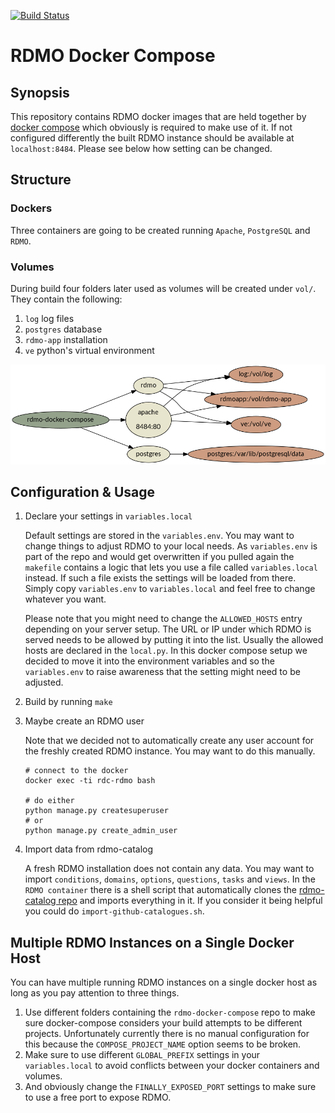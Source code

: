 [![Build Status](https://travis-ci.org/rdmorganiser/rdmo-docker-compose.svg?branch=master)](https://travis-ci.org/rdmorganiser/rdmo-docker-compose)
# RDMO Docker Compose

## Synopsis
This repository contains RDMO docker images that are held together by [docker compose](https://github.com/docker/compose/releases) which obviously is required to make use of it. If not configured differently the built RDMO instance should be available at `localhost:8484`. Please see below how setting can be changed.


## Structure
### Dockers
Three containers are going to be created running `Apache`, `PostgreSQL` and `RDMO`.

### Volumes
During build four folders later used as volumes will be created under `vol/`. They contain the following:

1. `log` log files
1. `postgres` database
1. `rdmo-app` installation
1. `ve` python's virtual environment

![](./architecture.png)


## Configuration & Usage
1. Declare your settings in `variables.local`

    Default settings are stored in the `variables.env`. You may want to change things to adjust RDMO to your local needs. As `variables.env` is part of the repo and would get overwritten if you pulled again the `makefile` contains a logic that lets you use a file called `variables.local` instead. If such a file exists the settings will be loaded from there. Simply copy `variables.env` to `variables.local` and feel free to change whatever you want.

    Please note that you might need to change the `ALLOWED_HOSTS` entry depending on your server setup. The URL or IP under which RDMO is served needs to be allowed by putting it into the list. Usually the allowed hosts are declared in the `local.py`. In this docker compose setup we decided to move it into the environment variables and so the `variables.env` to raise awareness that the setting might need to be adjusted.

1. Build by running `make`

1. Maybe create an RDMO user

    Note that we decided not to automatically create any user account for the freshly created RDMO instance. You may want to do this manually.

    ```shell
    # connect to the docker
    docker exec -ti rdc-rdmo bash

    # do either
    python manage.py createsuperuser
    # or
    python manage.py create_admin_user
    ```

1. Import data from rdmo-catalog

    A fresh RDMO installation does not contain any data. You may want to import `conditions`, `domains`, `options`, `questions`, `tasks` and `views`. In the `RDMO container` there is a shell script that automatically clones the [rdmo-catalog repo](https://github.com/rdmorganiser/rdmo-catalog) and imports everything in it. If you consider it being helpful you could do `import-github-catalogues.sh`.

## Multiple RDMO Instances on a Single Docker Host
You can have multiple running RDMO instances on a single docker host as long as you pay attention to three things.

1. Use different folders containing the `rdmo-docker-compose` repo to make sure docker-compose considers your build attempts to be different projects. Unfortunately currently there is no manual configuration for this because the `COMPOSE_PROJECT_NAME` option seems to be broken.
1. Make sure to use different `GLOBAL_PREFIX` settings in your `variables.local` to avoid conflicts between your docker containers and volumes.
1. And obviously change the `FINALLY_EXPOSED_PORT` settings to make sure to use a free port to expose RDMO.
